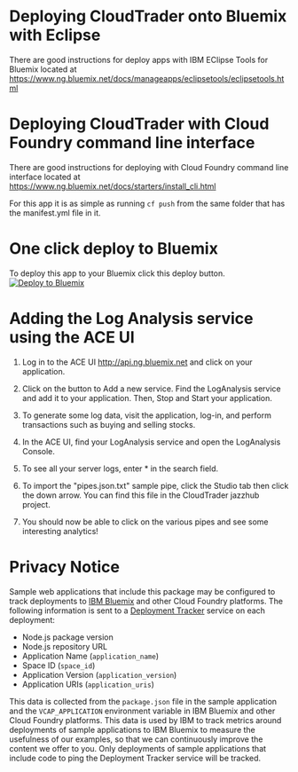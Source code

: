 
# Deploying CloudTrader onto Bluemix with Eclipse

There are good instructions for deploy apps with IBM EClipse Tools for Bluemix located at https://www.ng.bluemix.net/docs/manageapps/eclipsetools/eclipsetools.html

# Deploying CloudTrader with Cloud Foundry command line interface

There are good instructions for deploying with Cloud Foundry command line interface located at https://www.ng.bluemix.net/docs/starters/install_cli.html

For this app it is as simple as running ```cf push``` from the same folder that has the manifest.yml file in it.


# One click deploy to Bluemix
To deploy this app to your Bluemix click this deploy button.
[![Deploy to Bluemix](https://bluemix.net/deploy/button.png)](https://bluemix.net/deploy?repository=https://github.com/cvishal/bluemix-days-cloudtrader-java.git)


# Adding the Log Analysis service using the ACE UI
1) Log in to the ACE UI http://api.ng.bluemix.net and click on your application. 

2) Click on the button to Add a new service. Find the LogAnalysis service and add it to your application. Then, Stop and Start your application.

3) To generate some log data, visit the application, log-in, and perform transactions such as buying and selling stocks.

4) In the ACE UI, find your LogAnalysis service and open the LogAnalysis Console.

5) To see all your server logs, enter * in the search field.

6) To import the "pipes.json.txt" sample pipe, click the Studio tab then click the down arrow. You can find this file in the CloudTrader jazzhub project.

7) You should now be able to click on the various pipes and see some interesting analytics!    



# Privacy Notice
Sample web applications that include this package may be configured to track deployments to [IBM Bluemix](https://www.bluemix.net/) and other Cloud Foundry platforms. The following information is sent to a [Deployment Tracker](https://github.com/IBM-Bluemix/cf-deployment-tracker-service) service on each deployment:

* Node.js package version
* Node.js repository URL
* Application Name (`application_name`)
* Space ID (`space_id`)
* Application Version (`application_version`)
* Application URIs (`application_uris`)

This data is collected from the `package.json` file in the sample application and the `VCAP_APPLICATION` environment variable in IBM Bluemix and other Cloud Foundry platforms. This data is used by IBM to track metrics around deployments of sample applications to IBM Bluemix to measure the usefulness of our examples, so that we can continuously improve the content we offer to you. Only deployments of sample applications that include code to ping the Deployment Tracker service will be tracked.


